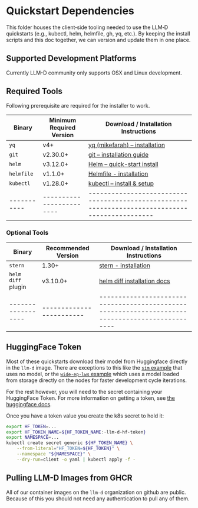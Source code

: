 # Quickstart Dependencies

This folder houses the client‑side tooling needed to use the LLM‑D quickstarts (e.g., kubectl, helm, helmfile, gh, yq, etc.). By keeping the install scripts and this doc together, we can version and update them in one place.

## Supported Development Platforms

Currently LLM-D community only supports OSX and Linux development.

## Required Tools

Following prerequisite are required for the installer to work.

| Binary      | Minimum Required Version | Download / Installation Instructions                                                            |
| ----------- | ------------------------ | ----------------------------------------------------------------------------------------------- |
| `yq`        | v4+                      | [yq (mikefarah) – installation](https://github.com/mikefarah/yq?tab=readme-ov-file#install)     |
| `git`       | v2.30.0+                 | [git – installation guide](https://git-scm.com/book/en/v2/Getting-Started-Installing-Git)       |
| `helm`      | v3.12.0+                 | [Helm – quick-start install](https://helm.sh/docs/intro/install/)                               |
| `helmfile`  | v1.1.0+                  | [Helmfile - installation](https://github.com/helmfile/helmfile?tab=readme-ov-file#installation) |
| `kubectl`   | v1.28.0+                 | [kubectl – install & setup](https://kubernetes.io/docs/tasks/tools/install-kubectl/)            |
| ----------- | ------------------------ | ----------------------------------------------------------------------------------------------- |

### Optional Tools

| Binary             | Recommended Version      | Download / Installation Instructions                                                             |
| ------------------ | ------------------------ | ------------------------------------------------------------------------------------------------ |
| `stern`            | 1.30+                    | [stern - installation](https://github.com/stern/stern?tab=readme-ov-file#installation)           |
| `helm diff` plugin | v3.10.0+                 | [helm diff installation docs](https://github.com/databus23/helm-diff?tab=readme-ov-file#install) |
| ------------------ | ------------------------ | ------------------------------------------------------------------------------------------------ |

## HuggingFace Token

Most of these quickstarts download their model from Huggingface directly in the `llm-d` image. There are exceptions to this like the [`sim` example](../examples/sim/) that uses no model, or the [`wide-ep-lws` example](../examples/wide-ep-lws/) which uses a model loaded from storage directly on the nodes for faster development cycle iterations.

For the rest however, you will need to the secret containing your HuggingFace Token. For more information on getting a token, see [the huggingface docs](https://huggingface.co/docs/hub/en/security-tokens).

Once you have a token value you create the k8s secret to hold it:

```bash
export HF_TOKEN=...
export HF_TOKEN_NAME=${HF_TOKEN_NAME:-llm-d-hf-token}
export NAMESPACE=...
kubectl create secret generic ${HF_TOKEN_NAME} \
    --from-literal="HF_TOKEN=${HF_TOKEN}" \
    --namespace "${NAMESPACE}" \
    --dry-run=client -o yaml | kubectl apply -f -
```

## Pulling LLM-D Images from GHCR

All of our container images on the `llm-d` organization on github are public. Because of this you should not need any authentication to pull any of them.
